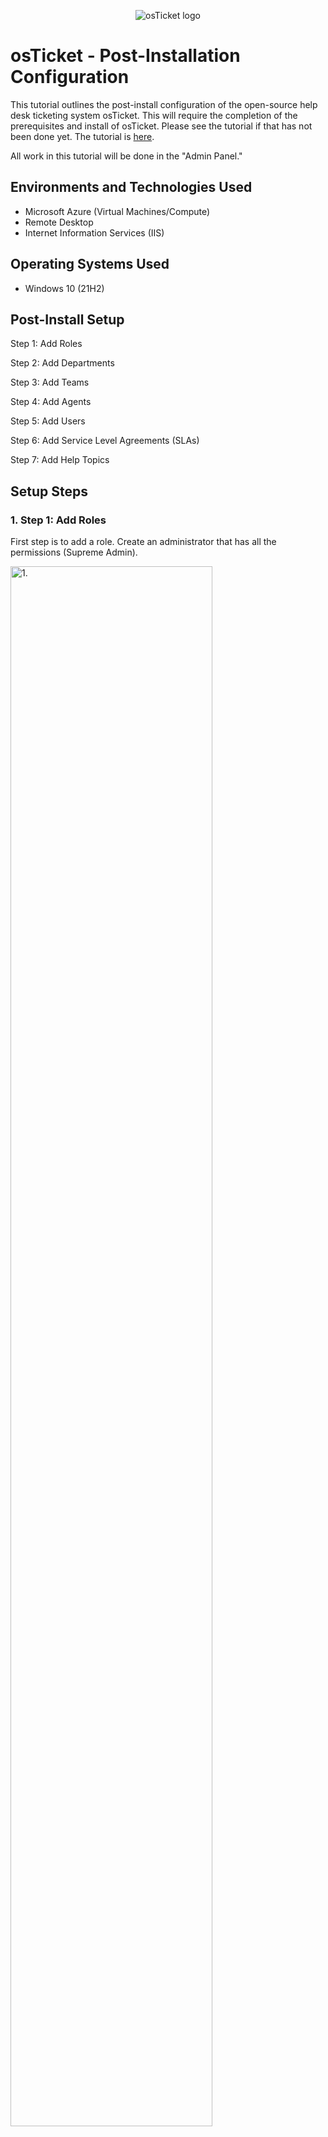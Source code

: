 <p align="center">
<img src="https://i.imgur.com/Clzj7Xs.png" alt="osTicket logo"/>
</p>

<h1>osTicket - Post-Installation Configuration</h1>

This tutorial outlines the post-install configuration of the open-source help desk ticketing system osTicket. This will require the completion of the prerequisites and install of osTicket. Please see the tutorial if that has not been done yet. The tutorial is [here](https://github.com/vrattanasithy/osticket-prereqs).

All work in this tutorial will be done in the "Admin Panel."

<h2>Environments and Technologies Used</h2>

- Microsoft Azure (Virtual Machines/Compute)
- Remote Desktop
- Internet Information Services (IIS)

<h2>Operating Systems Used </h2>

- Windows 10</b> (21H2)

<h2>Post-Install Setup</h2>

Step 1: Add Roles

Step 2: Add Departments

Step 3: Add Teams

Step 4: Add Agents

Step 5: Add Users

Step 6: Add Service Level Agreements (SLAs)

Step 7: Add Help Topics

<h2>Setup Steps</h2>

<h3>1. Step 1: Add Roles</h3>
First step is to add a role. Create an administrator that has all the permissions (Supreme Admin). 

<p>
<img src="https://i.imgur.com/PGjokdZ.png" height="80%" width="80%" alt="1."/>
</p>

<p>
<img src="https://i.imgur.com/QWSezhb.png" height="80%" width="80%" alt="2."/>
</p>

<p>
<img src="https://i.imgur.com/I34JbsS.png" height="80%" width="80%" alt="3."/>
</p>

<p>
<img src="https://i.imgur.com/IZZkBRK.png" height="80%" width="80%" alt="4."/>
</p>

<p>
<img src="https://i.imgur.com/fWQxRCs.png" height="80%" width="80%" alt="5."/>
</p>

<h3>2. Step 2: Add Departments</h3>
Second step is add departments. 

<p>
<img src="https://i.imgur.com/Q1X1q6l.png" height="80%" width="80%" alt="6."/>
</p>

<p>
<img src="https://i.imgur.com/6YClBSL.png" height="80%" width="80%" alt="7."/>
</p>

<p>
<img src="https://i.imgur.com/AeRKqge.png" height="80%" width="80%" alt="8."/>
</p>

Ensure you do this before you move on. Go to "Settings" then "User Settings."

<p>
<img src="https://i.imgur.com/C06CzAA.png" height="80%" width="80%" alt="9."/>
</p>

<h3>3. Step 3: Add Teams</h3>
Third step is to add teams. 

<p>
<img src="https://i.imgur.com/J1n1lqh.png" height="80%" width="80%" alt="10."/>
</p>

<p>
<img src="https://i.imgur.com/z2aWJXl.png" height="80%" width="80%" alt="11."/>
</p>

<h3>4. Step 4: Add Agents</h3>
Fourth step is to add agents. Create two agents, one with adminitrator capablities (Jane Doe) and one with regular capabilities (John Doe). Make sure to set the passwords for the agents. 

<p>
<img src="https://i.imgur.com/1rlNbBz.png" height="80%" width="80%" alt="12."/>
</p>

<p>
<img src="https://i.imgur.com/eOz2Ylx.png" height="80%" width="80%" alt="13."/>
</p>

<p>
<img src="https://i.imgur.com/TDapqhD.png" height="80%" width="80%" alt="14."/>
</p>

<h3>5. Step 5: Add Users</h3>
Fifth step is to add users. Users can be added in either the Agent Panel or Admin Panel. In this example, the Agent Panel was utilized and two users were created. 

<p>
<img src="https://i.imgur.com/toIlWlF.png" height="80%" width="80%" alt="15."/>
</p>

<p>
<img src="https://i.imgur.com/VyNZb2S.png" height="80%" width="80%" alt="16."/>
</p>

<p>
<img src="https://i.imgur.com/CXwjmJ8.png" height="80%" width="80%" alt="17."/>
</p>

<h3>6. Step 6: Add Service Level Agreements (SLAs)</h3>
The sixth step is to add Service Level Agreements (SLAs). SLAs are basically the expected turn around times that tickets are created by the user. SLAs can vary in severity and in this example, three were created. 

1. Sev-A (1 hour turnaround, 24/7 schedule)
2. Sev-B (4 hour turnaround, 24/7 schedule)
3. Sev-C (8 hour turnaround, Monday - Friday 8AM - 5PM)

<p>
<img src="https://i.imgur.com/6RMaLcV.png" height="80%" width="80%" alt="18."/>
</p>

<p>
<img src="https://i.imgur.com/k6upd9b.png" height="80%" width="80%" alt="19."/>
</p>

<p>
<img src="https://i.imgur.com/tx1rAy1.png" height="80%" width="80%" alt="20."/>
</p>

<p>
<img src="https://i.imgur.com/tx1rAy1.png" height="80%" width="80%" alt="21."/>
</p>

<h3>7. Step 7: Add Help Topics</h3>
Seventh and final step is to add help topics. These topics can be selected by the user however agents and administrators can change them once received. 

<p>
<img src="https://i.imgur.com/WMdg6VY.png" height="80%" width="80%" alt="22."/>
</p>

<p>
<img src="https://i.imgur.com/r4fFjdU.png" height="80%" width="80%" alt="23."/>
</p>

After all that is done, osTicket is setup. The next tutorial will showcase how to submit tickets and answer them. This will be intuition for ticket systems for both users and IT professionals. 
